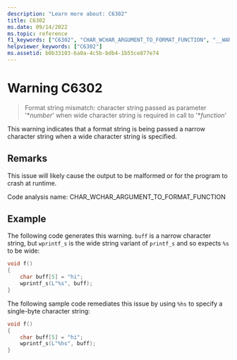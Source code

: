 ```yaml
---
description: "Learn more about: C6302"
title: C6302
ms.date: 09/14/2022
ms.topic: reference
f1_keywords: ["C6302", "CHAR_WCHAR_ARGUMENT_TO_FORMAT_FUNCTION", "__WARNING_CHAR_WCHAR_ARGUMENT_TO_FORMAT_FUNCTION"]
helpviewer_keywords: ["C6302"]
ms.assetid: b0b33103-6a0a-4c5b-bdb4-1b55ce877e74
---
```

# Warning C6302

> Format string mismatch: character string passed as parameter '\**number*' when wide character string is required in call to '\**function*'

This warning indicates that a format string is being passed a narrow character string when a wide character string is specified.

## Remarks

This issue will likely cause the output to be malformed or for the program to crash at runtime.

Code analysis name: CHAR_WCHAR_ARGUMENT_TO_FORMAT_FUNCTION

## Example

The following code generates this warning. `buff` is a narrow character string, but `wprintf_s` is the wide string variant of `printf_s` and so expects `%s` to be wide:

```cpp
void f()
{
    char buff[5] = "hi";
    wprintf_s(L"%s", buff);
}
```

The following sample code remediates this issue by using `%hs` to specify a single-byte character string:

```cpp
void f()
{
    char buff[5] = "hi";
    wprintf_s(L"%hs", buff);
}
```
